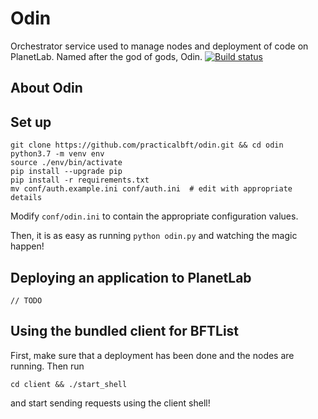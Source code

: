 # Odin
Orchestrator service used to manage nodes and deployment of code on PlanetLab. Named after the god of gods, Odin.
[![Build status](https://travis-ci.org/practicalbft/odin.svg?branch=master)](https://travis-ci.org/travis-ci/travis-web)


## About Odin
## Set up
```
git clone https://github.com/practicalbft/odin.git && cd odin
python3.7 -m venv env
source ./env/bin/activate
pip install --upgrade pip
pip install -r requirements.txt
mv conf/auth.example.ini conf/auth.ini  # edit with appropriate details
```

Modify `conf/odin.ini` to contain the appropriate configuration values.

Then, it is as easy as running `python odin.py` and watching the magic happen!

## Deploying an application to PlanetLab
`// TODO`

## Using the bundled client for BFTList
First, make sure that a deployment has been done and the nodes are running. Then run
```
cd client && ./start_shell
```
and start sending requests using the client shell!